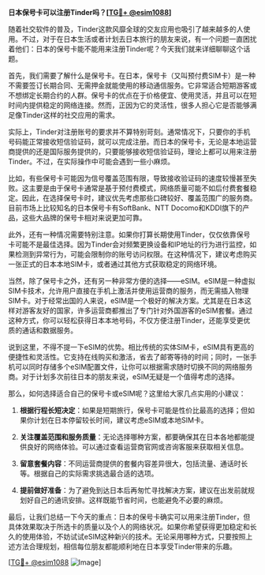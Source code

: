**日本保号卡可以注册Tinder吗？[[TG💪+ @esim1088](https://t.me/s/esim1088)]**

随着社交软件的普及，Tinder这款风靡全球的交友应用也吸引了越来越多的人使用。不过，对于在日本生活或者计划去日本旅行的朋友来说，有一个问题一直困扰着他们：日本的保号卡能不能用来注册Tinder呢？今天我们就来详细聊聊这个话题。

首先，我们需要了解什么是保号卡。在日本，保号卡（又叫预付费SIM卡）是一种不需要签订长期合同、无需押金就能使用的移动通信服务。它非常适合短期游客或不想绑定长期合约的人群。保号卡的优点在于价格便宜、使用灵活，并且可以在短时间内提供稳定的网络连接。然而，正因为它的灵活性，很多人担心它是否能够满足像Tinder这样的社交应用的需求。

实际上，Tinder对注册账号的要求并不算特别苛刻。通常情况下，只要你的手机号码能正常接收短信验证码，就可以完成注册。而日本的保号卡，无论是本地运营商提供的还是国际服务提供的，只要能够接收短信验证码，理论上都可以用来注册Tinder。不过，在实际操作中可能会遇到一些小麻烦。

比如，有些保号卡可能因为信号覆盖范围有限，导致接收验证码的速度较慢甚至失败。这主要是由于保号卡通常是基于预付费模式，网络质量可能不如后付费套餐稳定。因此，在选择保号卡时，建议优先考虑那些口碑较好、覆盖范围广的服务商。目前市场上比较知名的日本保号卡有SoftBank、NTT Docomo和KDDI旗下的产品，这些大品牌的保号卡相对来说更加可靠。

此外，还有一种情况需要特别注意。如果你打算长期使用Tinder，仅仅依靠保号卡可能不是最佳选择。因为Tinder会对频繁更换设备和IP地址的行为进行监控，如果检测到异常行为，可能会限制你的账号访问权限。在这种情况下，建议考虑购买一张正式的日本本地SIM卡，或者通过其他方式获取稳定的网络环境。

当然，除了保号卡之外，还有另一种非常方便的选择——eSIM。eSIM是一种虚拟SIM卡技术，允许用户直接在手机上激活并使用运营商的服务，而无需插入物理SIM卡。对于经常出国的人来说，eSIM是一个极好的解决方案。尤其是在日本这样对游客友好的国家，许多运营商都推出了专门针对外国游客的eSIM套餐。通过这种方式，你可以轻松获得日本本地号码，不仅方便注册Tinder，还能享受更优质的通话和数据服务。

说到这里，不得不提一下eSIM的优势。相比传统的实体SIM卡，eSIM具有更高的便捷性和灵活性。它支持在线购买和激活，省去了邮寄等待的时间；同时，一张手机可以同时存储多个eSIM配置文件，让你可以根据需求随时切换不同的网络服务商。对于计划多次前往日本的朋友来说，eSIM无疑是一个值得考虑的选择。

那么，如何选择适合自己的保号卡或eSIM呢？这里给大家几点实用的小建议：

1. **根据行程长短决定**：如果是短期旅行，保号卡可能是性价比最高的选择；但如果你计划在日本停留较长时间，建议考虑eSIM或本地SIM卡。
   
2. **关注覆盖范围和服务质量**：无论选择哪种方案，都要确保其在日本各地都能提供良好的网络体验。可以通过查看运营商官网或咨询客服来获取相关信息。

3. **留意套餐内容**：不同运营商提供的套餐内容差异很大，包括流量、通话时长等。根据自己的实际需求挑选最合适的选项。

4. **提前做好准备**：为了避免到达日本后再匆忙寻找解决方案，建议在出发前就规划好自己的通讯安排。这样既能节省时间，也能避免不必要的麻烦。

最后，让我们总结一下今天的重点：日本的保号卡确实可以用来注册Tinder，但具体效果取决于所选卡的质量以及个人的网络状况。如果你希望获得更加稳定和长久的使用体验，不妨试试eSIM这种新兴的技术。无论采用哪种方式，只要按照上述方法合理规划，相信每位朋友都能顺利地在日本享受Tinder带来的乐趣。

[[TG💪+ @esim1088](https://t.me/s/esim1088) ![Image](https://i.postimg.cc/4NQfJmqS/Snipaste-2025-05-13-00-14-12.png)]